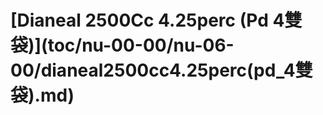 # \[Dianeal 2500Cc 4.25perc  \(Pd 4雙袋\)\]\(toc/nu-00-00/nu-06-00/dianeal2500cc4.25perc\(pd\_4雙袋\).md\)

